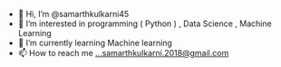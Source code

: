 - 👋 Hi, I’m @samarthkulkarni45
- 👀 I’m interested in programming ( Python ) , Data Science , Machine Learning
- 🌱 I’m currently learning Machine learning
- 📫 How to reach me ...samarthkulkarni.2018@gmail.com

<!---
samarthkulkarni45/samarthkulkarni45 is a ✨ special ✨ repository because its `README.md` (this file) appears on your GitHub profile.
You can click the Preview link to take a look at your changes.
--->
